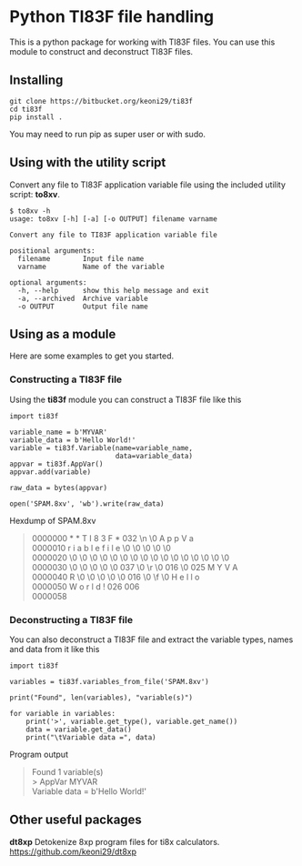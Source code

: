 # Python TI83F file handling
This is a python package for working with TI83F files. You can use this module to construct and deconstruct TI83F files.

## Installing
```
git clone https://bitbucket.org/keoni29/ti83f
cd ti83f
pip install .
```
You may need to run pip as super user or with sudo.

## Using with the utility script
Convert any file to TI83F application variable file using the included utility script: **to8xv**.
```
$ to8xv -h
usage: to8xv [-h] [-a] [-o OUTPUT] filename varname

Convert any file to TI83F application variable file

positional arguments:
  filename        Input file name
  varname         Name of the variable

optional arguments:
  -h, --help      show this help message and exit
  -a, --archived  Archive variable
  -o OUTPUT       Output file name
```

## Using as a module
Here are some examples to get you started.

### Constructing a TI83F file
Using the **ti83f** module you can construct a TI83F file like this
```
import ti83f

variable_name = b'MYVAR'
variable_data = b'Hello World!'
variable = ti83f.Variable(name=variable_name, 
                          data=variable_data)
appvar = ti83f.AppVar()
appvar.add(variable)

raw_data = bytes(appvar)

open('SPAM.8xv', 'wb').write(raw_data)
```

Hexdump of SPAM.8xv
>0000000   *   *   T   I   8   3   F   * 032  \n  \0   A   p   p   V   a  
0000010   r   i   a   b   l   e       f   i   l   e  \0  \0  \0  \0  \0  
0000020  \0  \0  \0  \0  \0  \0  \0  \0  \0  \0  \0  \0  \0  \0  \0  \0  
0000030  \0  \0  \0  \0  \0 037  \0  \r  \0 016  \0 025   M   Y   V   A  
0000040   R  \0  \0  \0  \0  \0 016  \0  \f  \0   H   e   l   l   o  
0000050   W   o   r   l   d   ! 026 006  
0000058

### Deconstructing a TI83F file
You can also deconstruct a TI83F file and extract the variable types, names and data from it like this
```
import ti83f

variables = ti83f.variables_from_file('SPAM.8xv')

print("Found", len(variables), "variable(s)")

for variable in variables:
    print('>', variable.get_type(), variable.get_name())
    data = variable.get_data()
    print("\tVariable data =", data)
```

Program output
> Found 1 variable(s)  
>\> AppVar MYVAR  
>         Variable data = b'Hello World!'

## Other useful packages
**dt8xp** Detokenize 8xp program files for ti8x calculators. https://github.com/keoni29/dt8xp
